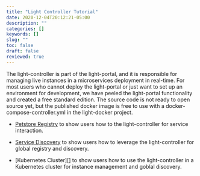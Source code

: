 ```yaml
---
title: "Light Controller Tutorial"
date: 2020-12-04T20:12:21-05:00
description: ""
categories: []
keywords: []
slug: ""
toc: false
draft: false
reviewed: true
---
```


The light-controller is part of the light-portal, and it is responsible for managing live instances in a microservices deployment in real-time. For most users who cannot deploy the light-portal or just want to set up an environment for development, we have peeled the light-portal functionality and created a free standard edition. The source code is not ready to open source yet, but the published docker image is free to use with a docker-compose-controller.yml in the light-docker project.

* [Petstore Registry][] to show users how to the light-controller for service interaction.

* [Service Discovery][] to show users how to leverage the light-controller for global registry and discovery. 

* [Kubernetes Cluster][] to show users how to use the light-controller in a Kubernetes cluster for instance management and goblal discovery. 

[Petstore Registry]: /tutorial/controller/petstore-registry/
[Service Discovery]: /tutorial/controller/service-discovery/
[Kubenetes Cluster]: /tutorial/controller/kubenetes-cluster/

